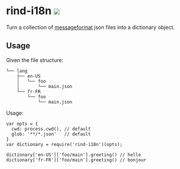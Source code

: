 # rind-i18n [![](https://travis-ci.org/creativelive/rind-i18n.svg)](https://travis-ci.org/creativelive/rind-i18n)

Turn a collection of [messageformat](https://github.com/SlexAxton/messageformat.js) json files into a dictionary object.

## Usage

Given the file structure:
```
└── lang
    ├── en-US
    │   └── foo
    │       └── main.json
    └── fr-FR
        └── foo
            └── main.json
```

Usage:
```
var opts = {
  cwd: process.cwd(), // default
  glob: '**/*.json'   // default
}
var dictionary = require('rind-i18n')(opts);

dictionary['en-US']['foo/main'].greeting() // hello
dictionary['fr-FR']['foo/main'].greeting() // bonjour
```
